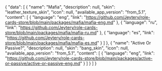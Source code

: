 {
    "data": [
        {
            "name": "Mafia",
            "description": null,
            "skin": "leather_texture_skin",
            "icon": null,
            "available_app_version": "from_5.1",
            "content": [
                {
                    "language": "eng",
                    "link": "https://github.com/Jeytery/role-cards-store/blob/main/packages/mafia/mafia-eng.md" 
                },
                {
                    "language": "ru",
                    "link": "https://github.com/Jeytery/role-cards-store/blob/main/packages/mafia/mafia-ru.md" 
                },
                {
                    "language": "es",
                    "link": "https://github.com/Jeytery/role-cards-store/blob/main/packages/mafia/mafia-es.md" 
                }
            ]
        },
        {
            "name": "Active Or Passive?",
            "description": null,
            "skin": "bang_skin",
            "icon": null,
            "available_app_version": "from_5.1",
            "content": [
                {
                    "language": "eng",
                    "link": "https://github.com/Jeytery/role-cards-store/blob/main/packages/active-or-passive/active-or-passive-eng.md" 
                }
            ]
        }
    ]
}
